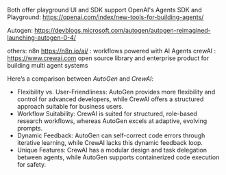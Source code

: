 Both offer playground UI and SDK support 
OpenAI's Agents SDK and Playground: https://openai.com/index/new-tools-for-building-agents/ 

Autogen: https://devblogs.microsoft.com/autogen/autogen-reimagined-launching-autogen-0-4/ 



others: 
n8n https://n8n.io/ai/ : workflows powered with AI Agents 
crewAI : https://www.crewai.com open source library and enterprise product for building multi agent systems




Here’s a comparison between *AutoGen* and *CrewAI*:
- Flexibility vs. User-Friendliness: AutoGen provides more flexibility and control for advanced developers, while CrewAI offers a structured approach suitable for business users.
- Workflow Suitability: CrewAI is suited for structured, role-based research workflows, whereas AutoGen excels at adaptive, evolving prompts.
- Dynamic Feedback: AutoGen can self-correct code errors through iterative learning, while CrewAI lacks this dynamic feedback loop.
- Unique Features: CrewAI has a modular design and task delegation between agents, while AutoGen supports containerized code execution for safety.
